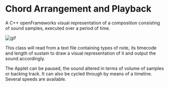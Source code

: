 # Chord Arrangement and Playback

A C++ openFrameworks visual representation of a composition consisting of sound samples, executed over a period of time.

![gif](https://66.media.tumblr.com/f5fdd7ed0a19b37b8b67a2c6062903a7/tumblr_ok3ht07ypb1rh22b6o1_640.gif)

This class will read from a text file containing types of note, its timecode and length of sustain to draw a visual representation of it and output the sound accordingly.

The Applet can be paused, the sound altered in terms of volume of samples or backing track. It can also be cycled through by means of a timeline. Several speeds are available.
